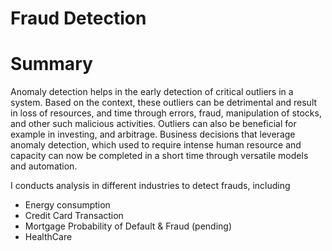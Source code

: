 # Fraud Detection

# Summary 
Anomaly detection helps in the early detection of critical outliers in a system. Based on the context, these outliers can be detrimental and result in loss of resources, and time through errors, fraud, manipulation of stocks, and other such malicious activities. Outliers can also be beneficial for example in investing, and arbitrage. Business decisions that leverage anomaly detection, which used to require intense human resource and capacity can now be completed in a short time through versatile models and automation.

I conducts analysis in different industries to detect frauds, including
* Energy consumption
* Credit Card Transaction
* Mortgage Probability of Default & Fraud (pending)
* HealthCare

